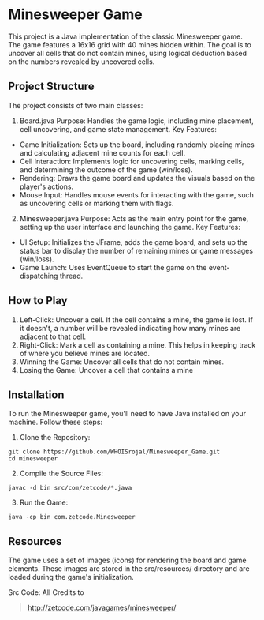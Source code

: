 # Minesweeper Game
This project is a Java implementation of the classic Minesweeper game. The game features a 16x16 grid with 40 mines hidden within. The goal is to uncover all cells that do not contain mines, using logical deduction based on the numbers revealed by uncovered cells.

## Project Structure
The project consists of two main classes:

1. Board.java
Purpose: Handles the game logic, including mine placement, cell uncovering, and game state management.
Key Features:
- Game Initialization: Sets up the board, including randomly placing mines and calculating adjacent mine counts for each cell.
- Cell Interaction: Implements logic for uncovering cells, marking cells, and determining the outcome of the game (win/loss).
- Rendering: Draws the game board and updates the visuals based on the player's actions.
- Mouse Input: Handles mouse events for interacting with the game, such as uncovering cells or marking them with flags.
  
2. Minesweeper.java
Purpose: Acts as the main entry point for the game, setting up the user interface and launching the game.
Key Features:
- UI Setup: Initializes the JFrame, adds the game board, and sets up the status bar to display the number of remaining mines or game messages (win/loss).
- Game Launch: Uses EventQueue to start the game on the event-dispatching thread.
  
## How to Play
1. Left-Click: Uncover a cell. If the cell contains a mine, the game is lost. If it doesn't, a number will be revealed indicating how many mines are adjacent to that cell.
2. Right-Click: Mark a cell as containing a mine. This helps in keeping track of where you believe mines are located.
3. Winning the Game: Uncover all cells that do not contain mines.
4. Losing the Game: Uncover a cell that contains a mine

## Installation
To run the Minesweeper game, you'll need to have Java installed on your machine. Follow these steps:

1. Clone the Repository:
```
git clone https://github.com/WHOISrojal/Minesweeper_Game.git
cd minesweeper
```

2. Compile the Source Files:
```
javac -d bin src/com/zetcode/*.java
```

3. Run the Game:
```
java -cp bin com.zetcode.Minesweeper
```

## Resources
The game uses a set of images (icons) for rendering the board and game elements. These images are stored in the src/resources/ directory and are loaded during the game's initialization.


Src Code: All Credits to 
> http://zetcode.com/javagames/minesweeper/


